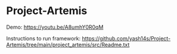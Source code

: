 # Project-Artemis

Demo: https://youtu.be/A8umhY0R0qM

Instructions to run framework:
https://github.com/yash14s/Project-Artemis/tree/main/project_artemis/src/Readme.txt
